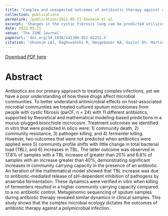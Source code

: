 ```yaml
---
title: "Complex and unexpected outcomes of antibiotic therapy against a polymicrobial infection"
collection: publications
permalink: /publication/2022-05-21-Ghuneim-et-al
excerpt: 'Changes in the cystic fibrosis lung can be predicted utilizing _in silico_ models and further validated with experiments _in vitro_.'
date: 2022-05-21
venue: 'The ISME Journal'
paperurl: 'doi.org/10.1038/s41396-022-01252-5'
citation: 'Ghuneim LAJ, Raghuvanshi R, Neugebauer KA, Guzior DV, Martin H. C, Schena B, Feiner JM, Castillo-Bahena A, Mielke J, McClelland M, Conrad D, Klapper I, Zhang T, Quinn RA. 2022. Complex and unexpected outcomes of antibiotic therapy against a polymicrobial infection. ISME J 16(9):2065–2075.'
---
```

[Download PDF here](http://guziordo.github.io/files/Ghuneim_et_al_2022.pdf)

# Abstract

Antibiotics are our primary approach to treating complex infections, yet we have a poor understanding of how these drugs affect microbial communities. To better understand antimicrobial effects on host-associated microbial communities we treated cultured sputum microbiomes from people with cystic fibrosis (pwCF, n = 24) with 11 different antibiotics, supported by theoretical and mathematical modeling-based predictions in a mucus-plugged bronchiole microcosm. Treatment outcomes we identified in vitro that were predicted in silico were: 1) community death, 2) community resistance, 3) pathogen killing, and 4) fermenter killing. However, two outcomes that were not predicted when antibiotics were applied were 5) community profile shifts with little change in total bacterial load (TBL), and 6) increases in TBL. The latter outcome was observed in 17.8% of samples with a TBL increase of greater than 20% and 6.8% of samples with an increase greater than 40%, demonstrating significant increases in community carrying capacity in the presence of an antibiotic. An iteration of the mathematical model showed that TBL increase was due to antibiotic-mediated release of pH-dependent inhibition of pathogens by anaerobe fermentation. These dynamics were verified in vitro when killing of fermenters resulted in a higher community carrying capacity compared to a no antibiotic control. Metagenomic sequencing of sputum samples during antibiotic therapy revealed similar dynamics in clinical samples. This study shows that the complex microbial ecology dictates the outcomes of antibiotic therapy against a polymicrobial infection.
